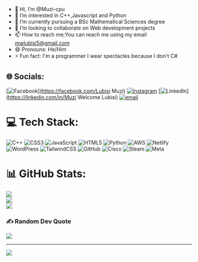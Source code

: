 - 👋 Hi, I’m @Muzi-cpu
- 👀 I’m interested in C++,Javascript and Python
- 🌱 I’m currently pursuing a BSc Mathematical Sciences degree
- 💞️ I’m looking to collaborate on Web development projects
- 📫 How to reach me;You can reach me using my email mwlubisi5@gmail.com
- 😄 Pronouns: He/Him
- ⚡ Fun fact: I'm a programmer I wear spectacles because I don't C#


## 🌐 Socials:
[![Facebook](https://img.shields.io/badge/Facebook-%231877F2.svg?logo=Facebook&logoColor=white)](https://facebook.com/Lubisi Muzi) [![Instagram](https://img.shields.io/badge/Instagram-%23E4405F.svg?logo=Instagram&logoColor=white)](https://instagram.com/muzi_l1) [![LinkedIn](https://img.shields.io/badge/LinkedIn-%230077B5.svg?logo=linkedin&logoColor=white)](https://linkedin.com/in/Muzi Welcome Lubisi) [![email](https://img.shields.io/badge/Email-D14836?logo=gmail&logoColor=white)](mailto:mwlubisi5@gmail.com) 

# 💻 Tech Stack:
![C++](https://img.shields.io/badge/c++-%2300599C.svg?style=for-the-badge&logo=c%2B%2B&logoColor=white) ![CSS3](https://img.shields.io/badge/css3-%231572B6.svg?style=for-the-badge&logo=css3&logoColor=white) ![JavaScript](https://img.shields.io/badge/javascript-%23323330.svg?style=for-the-badge&logo=javascript&logoColor=%23F7DF1E) ![HTML5](https://img.shields.io/badge/html5-%23E34F26.svg?style=for-the-badge&logo=html5&logoColor=white) ![Python](https://img.shields.io/badge/python-3670A0?style=for-the-badge&logo=python&logoColor=ffdd54) ![AWS](https://img.shields.io/badge/AWS-%23FF9900.svg?style=for-the-badge&logo=amazon-aws&logoColor=white) ![Netlify](https://img.shields.io/badge/netlify-%23000000.svg?style=for-the-badge&logo=netlify&logoColor=#00C7B7) ![WordPress](https://img.shields.io/badge/WordPress-%23117AC9.svg?style=for-the-badge&logo=WordPress&logoColor=white) ![TailwindCSS](https://img.shields.io/badge/tailwindcss-%2338B2AC.svg?style=for-the-badge&logo=tailwind-css&logoColor=white) ![GitHub](https://img.shields.io/badge/github-%23121011.svg?style=for-the-badge&logo=github&logoColor=white) ![Cisco](https://img.shields.io/badge/cisco-%23049fd9.svg?style=for-the-badge&logo=cisco&logoColor=black) ![Steam](https://img.shields.io/badge/steam-%23000000.svg?style=for-the-badge&logo=steam&logoColor=white) ![Meta](https://img.shields.io/badge/Meta-%230467DF.svg?style=for-the-badge&logo=Meta&logoColor=white)
# 📊 GitHub Stats:
![](https://github-readme-stats.vercel.app/api?username=Muzi-cpu&theme=neon&hide_border=false&include_all_commits=false&count_private=false)<br/>
![](https://nirzak-streak-stats.vercel.app/?user=Muzi-cpu&theme=neon&hide_border=false)<br/>
![](https://github-readme-stats.vercel.app/api/top-langs/?username=Muzi-cpu&theme=neon&hide_border=false&include_all_commits=false&count_private=false&layout=compact)

### ✍️ Random Dev Quote
![](https://quotes-github-readme.vercel.app/api?type=vetical&theme=radical)

---
[![](https://visitcount.itsvg.in/api?id=Muzi-cpu&icon=0&color=1)](https://visitcount.itsvg.in)

<!-- Proudly created with GPRM ( https://gprm.itsvg.in ) -->

